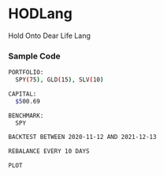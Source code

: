 # HODLang
Hold Onto Dear Life Lang

### Sample Code
```bash
PORTFOLIO:
  SPY(75), GLD(15), SLV(10)

CAPITAL:
  $500.69

BENCHMARK:
  SPY

BACKTEST BETWEEN 2020-11-12 AND 2021-12-13

REBALANCE EVERY 10 DAYS

PLOT
```
